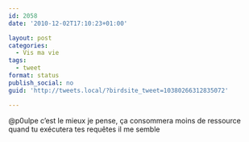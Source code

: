 ```yaml
---
id: 2058
date: '2010-12-02T17:10:23+01:00'

layout: post
categories:
  - Vis ma vie
tags:
  - tweet
format: status
publish_social: no
guid: 'http://tweets.local/?birdsite_tweet=10380266312835072'

---
```


@p0ulpe c’est le mieux je pense, ça consommera moins de ressource quand tu exécutera tes requêtes il me semble